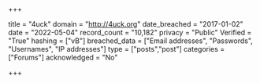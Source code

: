 +++

title = "4uck"
domain = "http://4uck.org"
date_breached = "2017-01-02"
date = "2022-05-04"
record_count = "10,182"
privacy = "Public"
Verified = "True"
hashing = ["vB"]
breached_data = ["Email addresses", "Passwords", "Usernames", "IP addresses"]
type = ["posts","post"]
categories = ["Forums"]
acknowledged = "No"


+++




